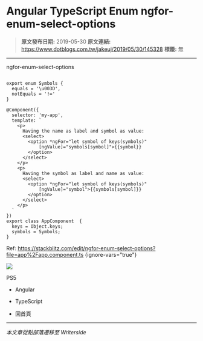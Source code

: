 # Angular TypeScript Enum ngfor-enum-select-options

> **原文發布日期:** 2019-05-30
> **原文連結:** https://www.dotblogs.com.tw/jakeuj/2019/05/30/145328
> **標籤:** 無

---

ngfor-enum-select-options

```

export enum Symbols {
  equals = '\u003D',
  notEquals = '!='
}

@Component({
  selector: 'my-app',
  template: `
    <p>
      Having the name as label and symbol as value:
      <select>
        <option *ngFor="let symbol of keys(symbols)"
            [ngValue]="symbols[symbol]">{{symbol}}
        </option>
      </select>
    </p>
    <p>
      Having the symbol as label and name as value:
      <select>
        <option *ngFor="let symbol of keys(symbols)"
            [ngValue]="symbol">{{symbols[symbol]}}
        </option>
      </select>
    </p>
  `
})
export class AppComponent  {
  keys = Object.keys;
  symbols = Symbols;
}
```

Ref: <https://stackblitz.com/edit/ngfor-enum-select-options?file=app%2Fapp.component.ts>
{ignore-vars="true"}

![](https://card.psnprofiles.com/1/jakeuj.png)

PS5

* Angular
* TypeScript

* 回首頁

---

*本文章從點部落遷移至 Writerside*
